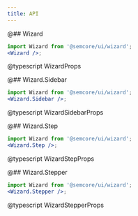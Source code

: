 ```yaml
---
title: API
---
```


@## Wizard

```jsx
import Wizard from '@semcore/ui/wizard';
<Wizard />;
```

@typescript WizardProps

@## Wizard.Sidebar

```jsx
import Wizard from '@semcore/ui/wizard';
<Wizard.Sidebar />;
```

@typescript WizardSidebarProps

@## Wizard.Step

```jsx
import Wizard from '@semcore/ui/wizard';
<Wizard.Step />;
```

@typescript WizardStepProps

@## Wizard.Stepper

```jsx
import Wizard from '@semcore/ui/wizard';
<Wizard.Stepper />;
```

@typescript WizardStepperProps
